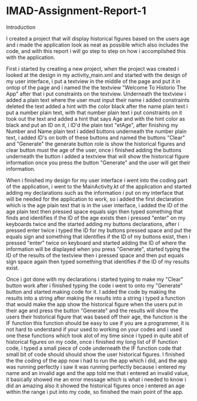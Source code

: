 # IMAD-Assignment-Report-1

Introduction

I created a project that will display historical figures based on the users age and i made the application look as neat as possible which also includes the code, and with this report i will go step to step on how i accomplished this with the application.

First i started by creating a new project, when the project was created i looked at the design in my activity_main.xml and started with the design of my user interface, i put a textview in the middle of the page and put it in ontop of the page and i named the the textview "Welcome To Historio The App" after that i put constraints on the textview. Underneath the textview i added a plain text where the user must input their name i added constraints deleted the text added a hint with the color black after the name plain text i put a number plain text, with that number plain text i put constraints on it took out the text and added a hint that says Age and with the hint color as black and put an ID on it, i ID'd the plain text "etAge", after finishing my Number and Name plain text i added buttons underneath the number plain text, i added ID's on both of these buttons and named the buttons "Clear" and "Generate" the generate button role is show the historical figures and clear button must the age of the user, once i finished adding the buttons underneath the button i added a textview that will show the historical figure information once you press the button "Generate" and the user will get their information.

When i finished my design for my user interface i went into the coding part of the application, i went to the MainActivity.kt of the application and started adding my declarations such as the information i put on my interface that will be needed for the application to work, so i added the first declaration which is the age plain text that is in the user interface, i added the ID of the age plain text then pressed space equals sign then typed something that finds and identifies if the ID of the age exists then i pressed "enter" on my keyboards twice and the started adding my buttons declarations, after i pressed enter twice i typed the ID for my buttons pressed space and put the equals sign and something that identifies if the ID of my buttons exist, then i pressed "enter" twice on keyboard and started adding the ID of where the information will be displayed when you press "Generate", started typing the ID of the results of the textview then i pressed space and then put equals sign space again then typed something that identifies if the ID of my results exist.

Once i got done with my declarations i started typing to make my "Clear" button work after i finished typing the code i went to onto my "Generate" button and started making code for it. I added the code by making the results into a string after making the results into a string i typed a function that would make the app show the historical figure when the users put in their age and press the button "Generate" and the results will show the users their historical figure that was based off their age, the function is the IF function this function should be easy to use if you are a programmer, it is not hard to understand if your used to working on your codes and i used one these functions which took alot of my time since i typed in quite abit of historical figures on my code, once i finished my long list of IF function code, i typed a small piece of code underneath the IF function code that small bit of code should
should show the user historical figures. I finished the the coding of the app now i had to run the app which i did, and the app was running perfectly i saw it was running perfectly because i entered my name and an invalid age and the app told me that i entered an invalid value, it basically showed me an error message which is what i needed to know i did an amazing also it showed the historical figures once i entered an age within the range i put into my code, so finished the main point of the app.

